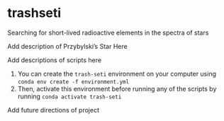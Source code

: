 # trashseti
Searching for short-lived radioactive elements in the spectra of stars

Add description of Przybylski’s Star Here

Add descriptions of scripts here

1. You can create the `trash-seti` environment on your computer using `conda env create -f environment.yml`
2. Then, activate this environment before running any of the scripts by running `conda activate trash-seti`

Add future directions of project
